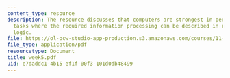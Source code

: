 ```yaml
---
content_type: resource
description: The resource discusses that computers are strongest in performing those
  tasks where the required information processing can be described in rules-based
  logic.
file: https://ol-ocw-studio-app-production.s3.amazonaws.com/courses/11-128-information-technology-and-the-labor-market-spring-2005/e7daddc14b15ef1f00f3101d0db48499_week5.pdf
file_type: application/pdf
resourcetype: Document
title: week5.pdf
uid: e7daddc1-4b15-ef1f-00f3-101d0db48499
---
```

